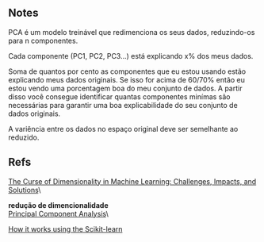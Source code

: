 ## Notes

PCA é um modelo treinável que redimenciona os seus dados, reduzindo-os para n componentes.

Cada componente (PC1, PC2, PC3...) está explicando x% dos meus dados. 

Soma de quantos por cento as componentes que eu estou usando estão explicando meus dados originais. Se isso for acima de 60/70% então eu estou vendo uma porcentagem boa do meu conjunto de dados. A partir disso você consegue identificar quantas componentes minímas são necessárias para garantir uma boa explicabilidade do seu conjunto de dados originais. 

A variência entre os dados no espaço original deve ser semelhante ao reduzido.

## Refs

[The Curse of Dimensionality in Machine Learning: Challenges, Impacts, and Solutions](https://www.datacamp.com/blog/curse-of-dimensionality-machine-learning)\

**redução de dimencionalidade**\
[Principal Component Analysis](https://www.codecademy.com/article/principal-component-analysis-intro)\

[How it works using the Scikit-learn](https://colab.research.google.com/drive/1_hlKHof_IbD3JodGLy5CakQeuPWxCwZx?usp=sharing)